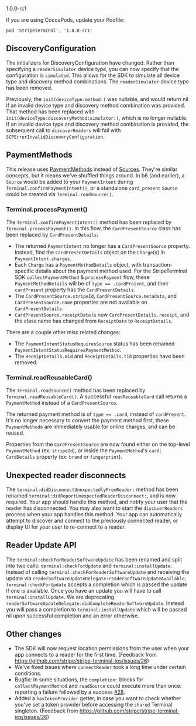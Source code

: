 1.0.0-rc1

If you are using CocoaPods, update your Podfile:
```
pod 'StripeTerminal', '1.0.0-rc1'
```

## DiscoveryConfiguration

The initializers for DiscoveryConfiguration have changed. Rather than specifying a `readerSimulator` device type, you can now specify that the configuration is `simulated`. This allows for the SDK to simulate all device type and discovery method combinations. The `readerSimulator` device type has been removed.

Previously, the `init(deviceType:method:)` was nullable, and would return nil if an invalid device type and discovery method combination was provided. That method has been replaced with `init(deviceType:discoveryMethod:simulator:)`, which is no longer nullable. If an invalid device type and discovery method combination is provided, the subsequent call to `discoverReaders` will fail with `SCPErrorInvalidDiscoveryConfiguration`.

## PaymentMethods

This release uses [PaymentMethods](https://stripe.com/docs/api/payment_methods) instead of [Sources](https://stripe.com/docs/api/sources). They're similar concepts, but it means we've shuffled things around. In b6 (and earlier), a `Source` would be added to your `PaymentIntent` during `Terminal.confirmPaymentIntent()`, or a standalone `card_present` `Source` could be created via `Terminal.readSource()`.

### Terminal.processPayment()

The `Terminal.confirmPaymentIntent()` method has been replaced by `Terminal.processPayment()`. In this flow, the `CardPresentSource` class has been replaced by `CardPresentDetails`:

- The returned `PaymentIntent` no longer has a `CardPresentSource` property. Instead, find the `CardPresentDetails` object on the `Charge`(s) in `PaymentIntent.charges`.
- Each `Charge` has a `PaymentMethodDetails` object, with transaction-specific details about the payment method used. For the StripeTerminal SDK `collectPaymentMethod` & `processPayment` flow, these `PaymentMethodDetails` will be of `type == .cardPresent`, and their `cardPresent` property has the `CardPresentDetails`.
- The `CardPresentSource.stripeId`, `CardPresentSource.metadata`, and `CardPresentSource.name` properties are not available on `CardPresentDetails`.
- `CardPresentSource.receiptData` is now `CardPresentDetails.receipt`, and the class name has changed from `ReceiptData` to `ReceiptDetails`.

There are a couple other misc related changes:

- The `PaymentIntentStatusRequiresSource` status has been renamed `PaymentIntentStatusRequiresPaymentMethod`.
- The `ReceiptDetails.mid` and `ReceiptDetails.tid` properties have been removed.

### Terminal.readReusableCard()

The `Terminal.readSource()` method has been replaced by `Terminal.readReusableCard()`. A successful `readReusableCard` call returns a `PaymentMethod` instead of a `CardPresentSource`.

The returned payment method is of `type == .card`, instead of `cardPresent`. It's no longer necessary to convert the payment method first, these `PaymentMethod`s are immediately usable for online charges, and can be reused.

Properties from the `CardPresentSource` are now found either on the top-level `PaymentMethod` (ex: `stripeId`), or inside the `PaymentMethod`'s `card: CardDetails` property (ex: `brand` or `fingerprint`).


## Unexpected reader disconnects

The `terminal:didDisconnectUnexpectedlyFromReader:` method has been renamed `terminal:didReportUnexpectedReaderDisconnect:`, and is now required. Your app should handle this method, and notify your user that the reader has disconnected. You may also want to start the `discoverReaders` process when your app handles this method. Your app can automatically attempt to discover and connect to the previously connected reader, or display UI for your user to re-connect to a reader.

## Reader Update API

The `terminal:checkForReaderSoftwareUpdate` has been renamed and split into two calls: `terminal:checkForUpdate` and `terminal:installUpdate`. Instead of calling `terminal:checkForReaderSoftwareUpdate` and receiving the update via `readerSoftwareUpdateDelegate:readerSoftwareUpdateAvailable`, `terminal:checkForUpdate` accepts a completion which is passed the update if one is available. Once you have an update you will have to call `terminal:installUpdate`. We are deprecating `readerSoftwareUpdateDelegate:didCompleteReaderSoftwareUpdate`.  Instead you will pass a completion to `terminal:installUpdate` which will be passed nil upon successful completion and an error otherwise.

## Other changes

- The SDK will now request location permissions from the user when your app connects to a reader for the first time. (Feedback from https://github.com/stripe/stripe-terminal-ios/issues/26)
- We've fixed issues where `connectReader` took a long time under certain conditions.
- Bugfix: In some situations, the `completion:` blocks for `collectPaymentMethod` and `readSource` could execute more than once: reporting a failure followed by a success [#28](https://github.com/stripe/stripe-terminal-ios/issues/28).
- Added a `hasTokenProvider` getter, in case you want to check whether you've set a token provider before accessing the `shared` Terminal singleton. (Feedback from https://github.com/stripe/stripe-terminal-ios/issues/26)
